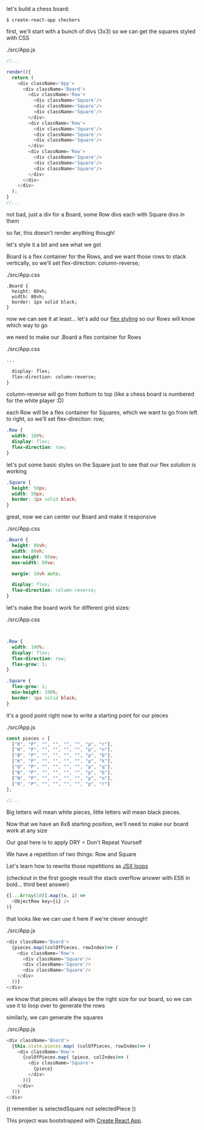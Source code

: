 let's build a chess board:

`$ create-react-app checkers`


first, we'll start with a bunch of divs (3x3) so we can get the squares styled with CSS

./src/App.js
```js
//...

render(){
  return (
    <div className='App'>
      <div className='Board'>
        <div className='Row'>
          <div className='Square'/>
          <div className='Square'/>
          <div className='Square'/>
        </div>
        <div className='Row'>
          <div className='Square'/>
          <div className='Square'/>
          <div className='Square'/>
        </div>
        <div className='Row'>
          <div className='Square'/>
          <div className='Square'/>
          <div className='Square'/>
        </div>
      </div>
    </div>
  );
}
//...
```

not bad, just a div for a Board, some Row divs each with Square divs in them

so far, this doesn't render anything though!

let's style it a bit and see what we got

Board is a flex container for the Rows, and we want those rows to stack vertically, so we'll set flex-direction: column-reverse;

./src/App.css
```
.Board {
  height: 80vh;
  width: 80vh;
  border: 1px solid black;
}
```

now we can see it at least... let's add our [flex styling](https://css-tricks.com/snippets/css/a-guide-to-flexbox/) so our Rows will know which way to go

we need to make our .Board a flex container for Rows

./src/App.css
```css
...

  display: flex;
  flex-direction: column-reverse;
}
```

column-reverse will go from bottom to top (like a chess board is numbered for the white player :D)

each Row will be a flex container for Squares, which we want to go from left to right, so we'll set flex-direction: row;

```css
.Row {
  width: 100%;
  display: flex;
  flex-direction: row;
}
```
let's put some basic styles on the Square just to see that our flex solution is working

```css
.Square {
  height: 50px;
  width: 50px;
  border: 1px solid black;
}
```

great, now we can center our Board and make it responsive

./src/App.css
```css
.Board {
  height: 80vh;
  width: 80vh;
  max-height: 80vw;
  max-width: 80vw;

  margin: 10vh auto;

  display: flex;
  flex-direction: column-reverse;
}
```


let's make the board work for different grid sizes:

./src/App.css
```css


.Row {
  width: 100%;
  display: flex;
  flex-direction: row;
  flex-grow: 1;
}

.Square {
  flex-grow: 1;
  min-height: 100%;
  border: 1px solid black;
}
```


it's a good point right now to write a starting point for our pieces

./src/App.js
```js
const pieces = [
  ["R", "P", "", "", "", "", "p", "r"],
  ["N", "P", "", "", "", "", "p", "n"],
  ["B", "P", "", "", "", "", "p", "b"],
  ["K", "P", "", "", "", "", "p", "k"],
  ["Q", "P", "", "", "", "", "p", "q"],
  ["B", "P", "", "", "", "", "p", "b"],
  ["N", "P", "", "", "", "", "p", "n"],
  ["R", "P", "", "", "", "", "p", "r"]
];

//...
```

Big letters will mean white pieces, little letters will mean black pieces.

Now that we have an 8x8 starting position, we'll need to make our board work at any size

Our goal here is to apply DRY = Don't Repeat Yourself

We have a repetition of two things: Row and Square

Let's learn how to rewrite those repetitions as [JSX loops](https://www.google.com/search?q=loops+in+jsx)

(checkout in the first google result the stack overflow answer with ES6 in bold... third best answer)


```js
{[...Array(10)].map((x, i) =>
  <ObjectRow key={i} />
)}
```

that looks like we can use it here if we're clever enough!

./src/App.js
```js
<div className='Board'>
  {pieces.map((colOfPieces, rowIndex)=> (
    <div className='Row'>
      <div className='Square'/>
      <div className='Square'/>
      <div className='Square'/>
    </div>
  ))}
</div>
```

we know that pieces will always be the right size for our board, so we can use it to loop over to generate the rows

similarly, we can generate the squares

./src/App.js
```js
<div className='Board'>
  {this.state.pieces.map( (colOfPieces, rowIndex)=> (
    <div className='Row'>
      {colOfPieces.map( (piece, colIndex)=> (
        <div className='Square'>
          {piece}
        </div>
      ))}
    </div>
  ))}
</div>
```




(( remember is selectedSquare not selectedPiece ))


This project was bootstrapped with [Create React App](https://github.com/facebook/create-react-app).

